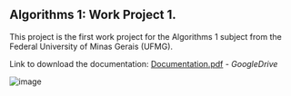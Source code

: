 ## Algorithms 1: Work Project 1.

This project is the first work project for the Algorithms 1 subject from the Federal University of Minas Gerais (UFMG).

Link to download the documentation: 
[Documentation.pdf](https://docs.google.com/uc?export=download&id=1kj7V-5nTTEzElcaB4AF6_c2v1T14DLk8) - _GoogleDrive_

![image](https://user-images.githubusercontent.com/84547699/199286031-dc75c2db-d8f0-4d93-b523-acab286dbe09.png)
